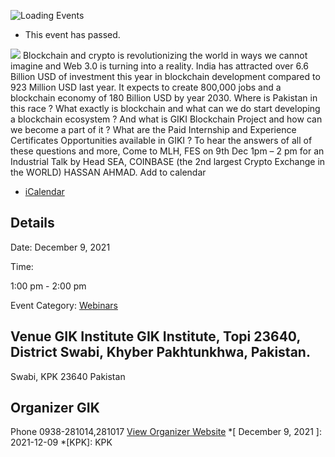 ![Loading Events](https://giki.edu.pk/event/blockchain-the-future-and-what-it-means-for-pakistan/)
  * This event has passed.


![](https://giki.edu.pk/wp-content/uploads/2021/12/banner-1.png)
Blockchain and crypto is revolutionizing the world in ways we cannot imagine and Web 3.0 is turning into a reality.
India has attracted over 6.6 Billion USD of investment this year in blockchain development compared to 923 Million USD last year. It expects to create 800,000 jobs and a blockchain economy of 180 Billion USD by year 2030.
Where is Pakistan in this race ? What exactly is blockchain and what can we do start developing a blockchain ecosystem ?
And what is GIKI Blockchain Project and how can we become a part of it ? What are the Paid Internship and Experience Certificates Opportunities available in GIKI ?
To hear the answers of all of these questions and more, Come to MLH, FES on 9th Dec 1pm – 2 pm for an Industrial Talk by Head SEA, COINBASE (the 2nd largest Crypto Exchange in the WORLD) HASSAN AHMAD.
Add to calendar 
  * [ iCalendar ](webcal://giki.edu.pk/event/blockchain-the-future-and-what-it-means-for-pakistan/?ical=1)


##  Details  

Date: 
     December 9, 2021  

Time: 
    
1:00 pm - 2:00 pm  

Event Category:
    [Webinars](https://giki.edu.pk/events/category/webinars/)
##  Venue       GIK Institute       GIK Institute, Topi 23640, District Swabi, Khyber Pakhtunkhwa, Pakistan.   
Swabi, KPK 23640 Pakistan
## Organizer      GIK  

Phone 
     0938-281014,281017       [View Organizer Website](https://www.giki.edu.pk)
  *[ December 9, 2021 ]: 2021-12-09
  *[KPK]: KPK
